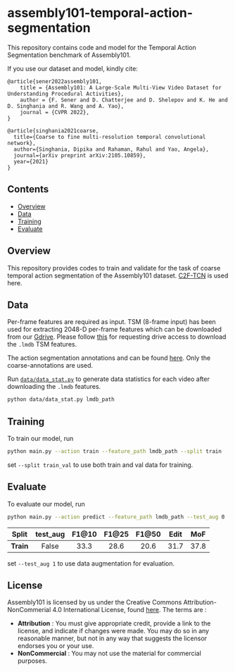 # assembly101-temporal-action-segmentation
This repository contains code and model for the Temporal Action Segmentation benchmark of Assembly101.

If you use our dataset and model, kindly cite:
```
@article{sener2022assembly101,
    title = {Assembly101: A Large-Scale Multi-View Video Dataset for Understanding Procedural Activities},
    author = {F. Sener and D. Chatterjee and D. Shelepov and K. He and D. Singhania and R. Wang and A. Yao},
    journal = {CVPR 2022},
}

@article{singhania2021coarse,
  title={Coarse to fine multi-resolution temporal convolutional network},
  author={Singhania, Dipika and Rahaman, Rahul and Yao, Angela},
  journal={arXiv preprint arXiv:2105.10859},
  year={2021}
}
```

## Contents
* [Overview](#overview)
* [Data](#data)
* [Training](#training)
* [Evaluate](#evaluate)

## Overview

This repository provides codes to train and validate for the task of coarse temporal action segmentation of the Assembly101 dataset. [C2F-TCN](https://github.com/dipika-singhania) is used here. 

## Data

Per-frame features are required as input. TSM (8-frame input) has been used for extracting 2048-D per-frame features which can be downloaded from our [Gdrive](https://drive.google.com/drive/folders/1nh8PHwEw04zxkkkKlfm4fsR3IPEDvLKj). Please follow [this](https://github.com/assembly-101/assembly101-download-scripts) for requesting drive access to download the `.lmdb` TSM features.

The action segmentation annotations and can be found [here](https://github.com/assembly-101/assembly101-annotations). Only the coarse-annotations are used.

Run [`data/data_stat.py`](data/data_stat.py) to generate data statistics for each video after downloading the `.lmdb` features.

```bash
python data/data_stat.py lmdb_path
```

## Training

To train our model, run

```bash
python main.py --action train --feature_path lmdb_path --split train
```

set `--split train_val` to use both train and val data for training.

## Evaluate

To evaluate our model, run  

```bash
python main.py --action predict --feature_path lmdb_path --test_aug 0
```

|  Split     | test_aug | F1@10 | F1@25 | F1@50 | Edit | MoF|
|:-------:|:--------:|:--------:|:---------:|:---------:|:--------:|:--------:|
| **Train** |    False   |   33.3   |   28.6    |    20.6   |   31.7   |    37.8   |

set `--test_aug 1` to use data augmentation for evaluation.


## License
Assembly101 is licensed by us under the Creative Commons Attribution-NonCommerial 4.0 International License, found [here](https://creativecommons.org/licenses/by-nc/4.0/). The terms are :
- **Attribution** : You must give appropriate credit, provide a link to the license, and indicate if changes were made. You may do so in any reasonable manner, but not in any way that suggests the licensor endorses you or your use.
- **NonCommercial** : You may not use the material for commercial purposes.